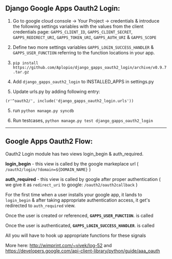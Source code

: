 Django Google Apps Oauth2 Login:
--------------------------------

1. Go to google cloud console -> Your Project -> credentials & introduce the following settings variables with the values from the client credentials page:
   `GAPPS_CLIENT_ID`,
   `GAPPS_CLIENT_SECRET`,
   `GAPPS_REDIRECT_URI`,
   `GAPPS_TOKEN_URI`,
   `GAPPS_AUTH_URI` &
   `GAPPS_SCOPE`

2. Define two more settings variables `GAPPS_LOGIN_SUCCESS_HANDLER` & `GAPPS_USER_FUNCTION` referring to the function locations in your app.

3. `pip install https://github.com/Aplopio/django_gapps_oauth2_login/archive/v0.9.7.tar.gz`

3. Add `django_gapps_oauth2_login` to INSTALLED_APPS in settings.py
 
4. Update urls.py by adding following entry: 

  `(r'^oauth2/', include('django_gapps_oauth2_login.urls'))`

5. run `python manage.py syncdb`

6. Run testcases, `python manage.py test django_gapps_oauth2_login`


-----------------------------------------------------
Google Apps Oauth2 Flow:
------------------------
 
Oauth2 Login module has two views login_begin & auth_required.

<b>login_begin</b> - this view is called by the google markeplace url ( `/oauth2/login/?domain=${DOMAIN_NAME}` )

<b>auth_required</b> - this view is called by google after proper authentication ( we give it as `redirect_uri` to google: `/oauth2/oauth2callback` )

For the first time when a user installs your google app, it lands to `login_begin` & after taking appropriate authentication access, it get's redirected to `auth_required` view.

Once the user is created or referenced, <b>`GAPPS_USER_FUNCTION`</b>. is called

Once the user is authenticated, <b>`GAPPS_LOGIN_SUCCESS_HANDLER`</b>. is called

All you will have to hook up appropriate functions for these signals

More here: http://wimprint.com/~vivek/log-52 and https://developers.google.com/api-client-library/python/guide/aaa_oauth



